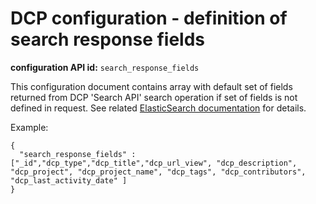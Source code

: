 DCP configuration - definition of search response fields
========================================================

**configuration API id:** `search_response_fields`

This configuration document contains array with default set of fields returned from DCP 'Search API' search operation if set of fields is not defined in request. See related [ElasticSearch documentation](http://www.elasticsearch.org/guide/reference/api/search/fields.html) for details.

Example:

	{
	  "search_response_fields" : ["_id","dcp_type","dcp_title","dcp_url_view", "dcp_description", "dcp_project", "dcp_project_name", "dcp_tags", "dcp_contributors", "dcp_last_activity_date" ]
	}